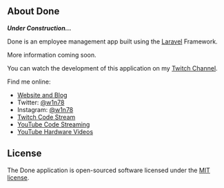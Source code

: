 ## About Done

***Under Construction...***

Done is an employee management app built using the [Laravel](http://laravel.com) Framework.

More information coming soon.

You can watch the development of this application on my [Twitch Channel](http://twitch.tv/sherwinmdev).

Find me online:

- [Website and Blog](http://sherwinm.com)
- Twitter: [@w1n78](http://twitter.com/w1n78)
- Instagram: [@w1n78](http://instagram.com/w1n78)
- [Twitch Code Stream](http://twitch.tv/sherwinmdev)
- [YouTube Code Streaming](https://www.youtube.com/channel/UC8V7bCc0RfpV_7KEnkcSVuQ)
- [YouTube Hardware Videos](https://www.youtube.com/channel/UCxxfYRicpclvAjAveEgraYw)

## License

The Done application is open-sourced software licensed under the [MIT license](https://opensource.org/licenses/MIT).
